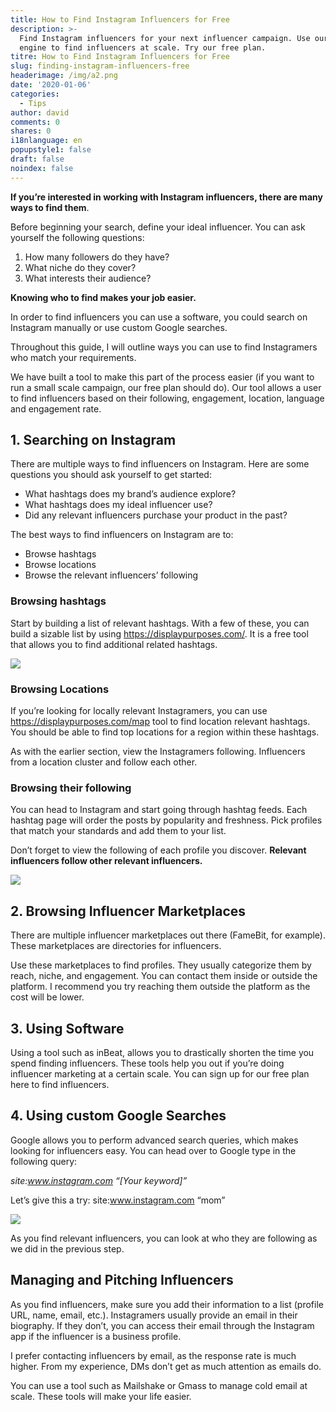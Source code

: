```yaml
---
title: How to Find Instagram Influencers for Free
description: >-
  Find Instagram influencers for your next influencer campaign. Use our search
  engine to find influencers at scale. Try our free plan.
titre: How to Find Instagram Influencers for Free
slug: finding-instagram-influencers-free
headerimage: /img/a2.png
date: '2020-01-06'
categories:
  - Tips
author: david
comments: 0
shares: 0
i18nlanguage: en
popupstyle1: false
draft: false
noindex: false
---
```

**If you’re interested in working with Instagram influencers, there are many ways to find them**. 

Before beginning your search, define your ideal influencer. You can ask yourself the following questions:

1. How many followers do they have?
2. What niche do they cover?
3. What interests their audience?

**Knowing who to find makes your job easier.**

In order to find influencers you can use a software, you could search on Instagram manually or use custom Google searches.

Throughout this guide, I will outline ways you can use to find Instagramers who match your requirements.

We have built a tool to make this part of the process easier (if you want to run a small scale campaign, our free plan should do). Our tool allows a user to find influencers based on their following, engagement, location, language and engagement rate.

## 1. Searching on Instagram

There are multiple ways to find influencers on Instagram. Here are some questions you should ask yourself to get started:

* What hashtags does my brand’s audience explore?
* What hashtags does my ideal influencer use?
* Did any relevant influencers purchase your product in the past?

The best ways to find influencers on Instagram are to: 

* Browse hashtags
* Browse locations
* Browse the relevant influencers’ following

### Browsing hashtags

Start by building a list of relevant hashtags. With a few of these, you can build a sizable list by using https://displaypurposes.com/. It is a free tool that allows you to find additional related hashtags.

![](/img/display-purposes.png)

### Browsing Locations

If you’re looking for locally relevant Instagramers, you can use https://displaypurposes.com/map tool to find location relevant hashtags. You should be able to find top locations for a region within these hashtags.

As with the earlier section, view the Instagramers following. Influencers from a location cluster and follow each other.

### Browsing their following

You can head to Instagram and start going through hashtag feeds. Each hashtag page will order the posts by popularity and freshness. Pick profiles that match your standards and add them to your list. 

Don’t forget to view the following of each profile you discover. **Relevant influencers follow other relevant influencers.**

![](/img/instagram-followers.png)

## 2. Browsing Influencer Marketplaces

There are multiple influencer marketplaces out there (FameBit, for example). These marketplaces are directories for influencers.	

Use these marketplaces to find profiles. They usually categorize them by reach, niche, and engagement. You can contact them inside or outside the platform. I recommend you try reaching them outside the platform as the cost will be lower.

## 3. Using Software

Using a tool such as inBeat, allows you to drastically shorten the time you spend finding influencers. These tools help you out if you’re doing influencer marketing at a certain scale. You can sign up for our free plan here to find influencers.

## 4. Using custom Google Searches

Google allows you to perform advanced search queries, which makes looking for influencers easy. You can head over to Google type in the following query:

*site:www.instagram.com “\[Your keyword]”*

Let’s give this a try: site:www.instagram.com  “mom”

![](/img/google.png)

As you find relevant influencers, you can look at who they are following as we did in the previous step.

## Managing and Pitching Influencers

As you find influencers, make sure you add their information to a list (profile URL, name, email, etc.). Instagramers usually provide an email in their biography. If they don’t, you can access their email through the Instagram app if the influencer is a business profile. 

I prefer contacting influencers by email, as the response rate is much higher. From my experience, DMs don’t get as much attention as emails do.

You can use a tool such as Mailshake or Gmass to manage cold email at scale. These tools will make your life easier.
